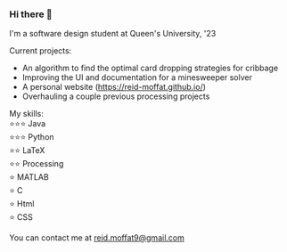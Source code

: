 ### Hi there 👋

I'm a software design student at Queen's University, '23

Current projects:
* An algorithm to find the optimal card dropping strategies for cribbage
* Improving the UI and documentation for a minesweeper solver
* A personal website (https://reid-moffat.github.io/)
* Overhauling a couple previous processing projects

My skills: <br>
⭐⭐⭐ Java <br>
⭐⭐⭐ Python <br>
⭐⭐ LaTeX <br>
⭐⭐ Processing <br>
⭐ MATLAB <br>
⭐ C <br>
⭐ Html <br>
⭐ CSS

You can contact me at reid.moffat9@gmail.com

<!--
**reid-moffat/reid-moffat** is a ✨ _special_ ✨ repository because its `README.md` (this file) appears on your GitHub profile.

Here are some ideas to get you started:

- 🔭 I’m currently working on ...
- 🌱 I’m currently learning ...
- 👯 I’m looking to collaborate on ...
- 🤔 I’m looking for help with ...
- 💬 Ask me about ...
- 📫 How to reach me: ...
- 😄 Pronouns: ...
- ⚡ Fun fact: ...
-->
